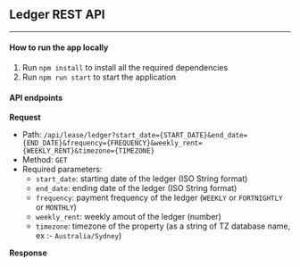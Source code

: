 ## Ledger REST API
---

#### How to run the app locally
1. Run `npm install` to install all the required dependencies
2. Run `npm run start` to start the application

#### API endpoints
**Request**

- Path: `/api/lease/ledger?start_date={START_DATE}&end_date={END_DATE}&frequency={FREQUENCY}&weekly_rent={WEEKLY_RENT}&timezone={TIMEZONE}`  
- Method: `GET`  
- Required parameters:  
  - `start_date`: starting date of the ledger (ISO String format)  
  - `end_date`: ending date of the ledger (ISO String format)  
  - `frequency`: payment frequency of the ledger (`WEEKLY` or `FORTNIGHTLY` or `MONTHLY`)  
  - `weekly_rent`: weekly amout of the ledger (number)  
  - `timezone`: timezone of the property (as a string of TZ database name, ex :- `Australia/Sydney`)  

**Response**



